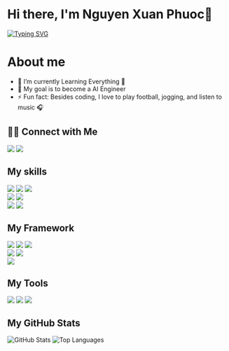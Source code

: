 # Hi there, I'm Nguyen Xuan Phuoc👋
<a href="https://git.io/typing-svg"><img src="https://readme-typing-svg.herokuapp.com?font=Fira+Code&pause=1000&random=false&width=1000&lines=Student+atPHENIKAA+UNIVERSITY;I+currently+Work+as+a+AI+Researcher" alt="Typing SVG" /></a>
  
# About me
- 🔭 I’m currently Learning Everything 🤣
- 💬 My goal is to become a AI Engineer
- ⚡ Fun fact: Besides coding, I love to play football, jogging, and listen to music 🎧

<h2>🤝🏻 Connect with Me</h2>
<a href="https://www.facebook.com/phuoczip" target="_blank"><img src="https://img.shields.io/badge/Facebook-20BEFF?&style=for-the-badge&logo=facebook&logoColor=white" target="_blank"></a>
<a href = "https://mail.google.com/mail/u/0/#inbox?compose=CllgCJTHVhRgBlGWfNGhNSlTWxzslBQPCbKMnXdFbjdXDJvfGdMXsfqVVkRLMrnGFfntMHqMPmg"><img src="https://img.shields.io/badge/-Gmail-%23333?style=for-the-badge&logo=gmail&logoColor=white" target="_blank"></a>
  
<h2>My skills</h2>
<a href="https://img.shields.io/badge/html5-%23E34F26.svg?style=for-the-badge&logo=html5&logoColor=white" target="_blank"><img src="https://img.shields.io/badge/html5-%23E34F26.svg?style=for-the-badge&logo=html5&logoColor=white" target="_blank"></a>
<a href="https://img.shields.io/badge/css3-%231572B6.svg?style=for-the-badge&logo=css3&logoColor=white" target="_blank"><img src="https://img.shields.io/badge/css3-%231572B6.svg?style=for-the-badge&logo=css3&logoColor=white" target="_blank"></a>
<a href="https://img.shields.io/badge/javascript-%23323330.svg?style=for-the-badge&logo=javascript&logoColor=%23F7DF1E" target="_blank"><img src="https://img.shields.io/badge/javascript-%23323330.svg?style=for-the-badge&logo=javascript&logoColor=%23F7DF1E"></a>
<br>
<a href="https://img.shields.io/badge/php-%23777BB4.svg?style=for-the-badge&logo=php&logoColor=white" target="_blank"><img src="https://img.shields.io/badge/php-%23777BB4.svg?style=for-the-badge&logo=php&logoColor=white"></a>
<a href="https://img.shields.io/badge/typescript-%23007ACC.svg?style=for-the-badge&logo=typescript&logoColor=white" target="_blank"><img src="https://img.shields.io/badge/typescript-%23007ACC.svg?style=for-the-badge&logo=typescript&logoColor=white"></a>
<br>
<a href="https://img.shields.io/badge/Git-F05032?style=for-the-badge&logo=git&logoColor=white" target="_blank"><img src="https://img.shields.io/badge/Git-F05032?style=for-the-badge&logo=git&logoColor=white"></a>
<a href="https://img.shields.io/badge/mysql-%2300000f.svg?style=for-the-badge&logo=mysql&logoColor=white" target="_blank"><img src="https://img.shields.io/badge/mysql-%2300000f.svg?style=for-the-badge&logo=mysql&logoColor=white"></a>

<h2>My Framework</h2>
<a href="https://img.shields.io/badge/bootstrap-%238511FA.svg?style=for-the-badge&logo=bootstrap&logoColor=white" target="_blank"><img src="https://img.shields.io/badge/bootstrap-%238511FA.svg?style=for-the-badge&logo=bootstrap&logoColor=white"></a>
<a href="https://img.shields.io/badge/jquery-%230769AD.svg?style=for-the-badge&logo=jquery&logoColor=white" target="_blank"><img src="https://img.shields.io/badge/jquery-%230769AD.svg?style=for-the-badge&logo=jquery&logoColor=white"></a>
<a href="https://img.shields.io/badge/laravel-%23FF2D20.svg?style=for-the-badge&logo=laravel&logoColor=white" target="_blank"><img src="https://img.shields.io/badge/laravel-%23FF2D20.svg?style=for-the-badge&logo=laravel&logoColor=white"></a>
<br>
<a href="https://img.shields.io/badge/react-%2320232a.svg?style=for-the-badge&logo=react&logoColor=61DAFB" target="_blank"><img src="https://img.shields.io/badge/react-%2320232a.svg?style=for-the-badge&logo=react&logoColor=61DAFB"></a>
<a href="https://img.shields.io/badge/react_native-%2320232a.svg?style=for-the-badge&logo=react&logoColor=%2361DAFB" target="_blank"><img src="https://img.shields.io/badge/react_native-%2320232a.svg?style=for-the-badge&logo=react&logoColor=%2361DAFB"></a>
<br>
<a href="https://img.shields.io/badge/-React%20Query-FF4154?style=for-the-badge&logo=react%20query&logoColor=white" target="_blank"><img src="https://img.shields.io/badge/-React%20Query-FF4154?style=for-the-badge&logo=react%20query&logoColor=white"></a>

<h2>My Tools</h2>
<a href="https://img.shields.io/badge/Visual_Studio-0078d7?style=for-the-badge&logo=visual%20studio&logoColor=white" target="_blank"><img src="https://img.shields.io/badge/Visual_Studio-0078d7?style=for-the-badge&logo=visual%20studio&logoColor=white" target="_blank"></a>
<a href="https://img.shields.io/badge/Android_Studio-3DDC84?style=for-the-badge&logo=android-studio&logoColor=white" target="_blank"><img src="https://img.shields.io/badge/Android_Studio-3DDC84?style=for-the-badge&logo=android-studio&logoColor=white" target="_blank"></a>
<a href="https://img.shields.io/badge/figma-%23F24E1E.svg?style=for-the-badge&logo=figma&logoColor=white" target="_blank"><img src="https://img.shields.io/badge/figma-%23F24E1E.svg?style=for-the-badge&logo=figma&logoColor=white" target="_blank"></a>

<h2>My GitHub Stats</h2>
<img src="https://github-readme-stats.vercel.app/api?username=phu2007vis&theme=default&hide_border=false&include_all_commits=false&count_private=false" alt="GitHub Stats">
<img src="https://github-readme-stats.vercel.app/api/top-langs/?username=phu2007vis&theme=default&hide_border=false&include_all_commits=false&count_private=false&layout=compact" alt="Top Languages">


<!-- Proudly created with GPRM ( https://gprm.itsvg.in ) -->
